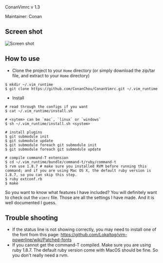 ConanVimrc v 1.3

Maintainer: Conan 

## Screen shot

![Screen shot](https://xiil8w.blu.livefilestore.com/y1psxjrQXZ6JdWymbitNvNXBvPH8A44bGZUv48xy51LULFtXnw8nDGx8FMgupx3sVmlAOCOieqfBtKs8zPgrysve5qKJmNJ3r2F/ConanVimrc.png?psid=1)

## How to use

- Clone the project to your `Home` directory (or simply download the zip/tar file, and extract to your `Home` directory)

```
$ mkdir ~/.vim_runtime
$ git clone https://github.com/ConanChou/ConanVimrc.git ~/.vim_runtime
```

- Install

```
# read through the configs if you want
$ cat ~/.vim_runtime/install.sh

# <sytem> can be `mac`, `linux` or `windows`
$ sh ~/.vim_runtime/install.sh <system>

# install plugins
$ git submodule init
$ git submodule update
$ git submodule foreach git submodule init
$ git submodule foreach git submodule update

# compile command-T extension
$ cd ~/.vim_runtime/bundle/command-t/ruby/command-t
$ rvm use 1.8.7 # make sure you installed RVM before running this command; and if you are using Mac OS X, the default ruby version is 1.8.7, so you can skip this step.
$ ruby extconf.rb
$ make
```

So you want to know what features I have included? You will definitely want to check out the `vimrc` file. Those are all the settings I have made. And it is well documented I guess. 

## Trouble shooting 

- If the status line is not showing correctly, you may need to install one of the font from this page: <https://github.com/Lokaltog/vim-powerline/wiki/Patched-fonts>
- If you cannot get the command-T compiled. Make sure you are using ruby 1.8.7. The default ruby version come with MacOS should be fine. So you don't really need a rvm.
